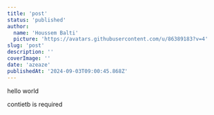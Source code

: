 ```yaml
---
title: 'post'
status: 'published'
author:
  name: 'Houssem Balti'
  picture: 'https://avatars.githubusercontent.com/u/86389183?v=4'
slug: 'post'
description: ''
coverImage: ''
date: 'azeaze'
publishedAt: '2024-09-03T09:00:45.868Z'
---
```


hello world

contietb is required